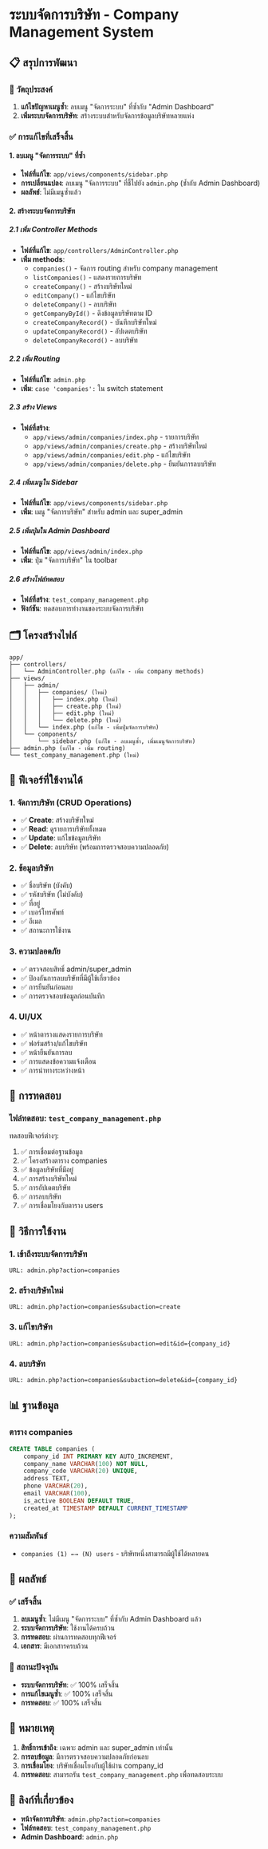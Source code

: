 # ระบบจัดการบริษัท - Company Management System

## 📋 สรุปการพัฒนา

### 🎯 วัตถุประสงค์
1. **แก้ไขปัญหาเมนูซ้ำ**: ลบเมนู "จัดการระบบ" ที่ซ้ำกับ "Admin Dashboard"
2. **เพิ่มระบบจัดการบริษัท**: สร้างระบบสำหรับจัดการข้อมูลบริษัทหลายแห่ง

### ✅ การแก้ไขที่เสร็จสิ้น

#### 1. ลบเมนู "จัดการระบบ" ที่ซ้ำ
- **ไฟล์ที่แก้ไข**: `app/views/components/sidebar.php`
- **การเปลี่ยนแปลง**: ลบเมนู "จัดการระบบ" ที่ชี้ไปยัง `admin.php` (ซ้ำกับ Admin Dashboard)
- **ผลลัพธ์**: ไม่มีเมนูซ้ำแล้ว

#### 2. สร้างระบบจัดการบริษัท

##### 2.1 เพิ่ม Controller Methods
- **ไฟล์ที่แก้ไข**: `app/controllers/AdminController.php`
- **เพิ่ม methods**:
  - `companies()` - จัดการ routing สำหรับ company management
  - `listCompanies()` - แสดงรายการบริษัท
  - `createCompany()` - สร้างบริษัทใหม่
  - `editCompany()` - แก้ไขบริษัท
  - `deleteCompany()` - ลบบริษัท
  - `getCompanyById()` - ดึงข้อมูลบริษัทตาม ID
  - `createCompanyRecord()` - บันทึกบริษัทใหม่
  - `updateCompanyRecord()` - อัปเดตบริษัท
  - `deleteCompanyRecord()` - ลบบริษัท

##### 2.2 เพิ่ม Routing
- **ไฟล์ที่แก้ไข**: `admin.php`
- **เพิ่ม**: `case 'companies':` ใน switch statement

##### 2.3 สร้าง Views
- **ไฟล์ที่สร้าง**:
  - `app/views/admin/companies/index.php` - รายการบริษัท
  - `app/views/admin/companies/create.php` - สร้างบริษัทใหม่
  - `app/views/admin/companies/edit.php` - แก้ไขบริษัท
  - `app/views/admin/companies/delete.php` - ยืนยันการลบบริษัท

##### 2.4 เพิ่มเมนูใน Sidebar
- **ไฟล์ที่แก้ไข**: `app/views/components/sidebar.php`
- **เพิ่ม**: เมนู "จัดการบริษัท" สำหรับ admin และ super_admin

##### 2.5 เพิ่มปุ่มใน Admin Dashboard
- **ไฟล์ที่แก้ไข**: `app/views/admin/index.php`
- **เพิ่ม**: ปุ่ม "จัดการบริษัท" ใน toolbar

##### 2.6 สร้างไฟล์ทดสอบ
- **ไฟล์ที่สร้าง**: `test_company_management.php`
- **ฟังก์ชัน**: ทดสอบการทำงานของระบบจัดการบริษัท

## 🗂️ โครงสร้างไฟล์

```
app/
├── controllers/
│   └── AdminController.php (แก้ไข - เพิ่ม company methods)
├── views/
│   ├── admin/
│   │   ├── companies/ (ใหม่)
│   │   │   ├── index.php (ใหม่)
│   │   │   ├── create.php (ใหม่)
│   │   │   ├── edit.php (ใหม่)
│   │   │   └── delete.php (ใหม่)
│   │   └── index.php (แก้ไข - เพิ่มปุ่มจัดการบริษัท)
│   └── components/
│       └── sidebar.php (แก้ไข - ลบเมนูซ้ำ, เพิ่มเมนูจัดการบริษัท)
├── admin.php (แก้ไข - เพิ่ม routing)
└── test_company_management.php (ใหม่)
```

## 🔧 ฟีเจอร์ที่ใช้งานได้

### 1. จัดการบริษัท (CRUD Operations)
- ✅ **Create**: สร้างบริษัทใหม่
- ✅ **Read**: ดูรายการบริษัททั้งหมด
- ✅ **Update**: แก้ไขข้อมูลบริษัท
- ✅ **Delete**: ลบบริษัท (พร้อมการตรวจสอบความปลอดภัย)

### 2. ข้อมูลบริษัท
- ✅ ชื่อบริษัท (บังคับ)
- ✅ รหัสบริษัท (ไม่บังคับ)
- ✅ ที่อยู่
- ✅ เบอร์โทรศัพท์
- ✅ อีเมล
- ✅ สถานะการใช้งาน

### 3. ความปลอดภัย
- ✅ ตรวจสอบสิทธิ์ admin/super_admin
- ✅ ป้องกันการลบบริษัทที่มีผู้ใช้เกี่ยวข้อง
- ✅ การยืนยันก่อนลบ
- ✅ การตรวจสอบข้อมูลก่อนบันทึก

### 4. UI/UX
- ✅ หน้าตารางแสดงรายการบริษัท
- ✅ ฟอร์มสร้าง/แก้ไขบริษัท
- ✅ หน้ายืนยันการลบ
- ✅ การแสดงข้อความแจ้งเตือน
- ✅ การนำทางระหว่างหน้า

## 🧪 การทดสอบ

### ไฟล์ทดสอบ: `test_company_management.php`
ทดสอบฟีเจอร์ต่างๆ:
1. ✅ การเชื่อมต่อฐานข้อมูล
2. ✅ โครงสร้างตาราง companies
3. ✅ ข้อมูลบริษัทที่มีอยู่
4. ✅ การสร้างบริษัทใหม่
5. ✅ การอัปเดตบริษัท
6. ✅ การลบบริษัท
7. ✅ การเชื่อมโยงกับตาราง users

## 🚀 วิธีการใช้งาน

### 1. เข้าถึงระบบจัดการบริษัท
```
URL: admin.php?action=companies
```

### 2. สร้างบริษัทใหม่
```
URL: admin.php?action=companies&subaction=create
```

### 3. แก้ไขบริษัท
```
URL: admin.php?action=companies&subaction=edit&id={company_id}
```

### 4. ลบบริษัท
```
URL: admin.php?action=companies&subaction=delete&id={company_id}
```

## 📊 ฐานข้อมูล

### ตาราง companies
```sql
CREATE TABLE companies (
    company_id INT PRIMARY KEY AUTO_INCREMENT,
    company_name VARCHAR(100) NOT NULL,
    company_code VARCHAR(20) UNIQUE,
    address TEXT,
    phone VARCHAR(20),
    email VARCHAR(100),
    is_active BOOLEAN DEFAULT TRUE,
    created_at TIMESTAMP DEFAULT CURRENT_TIMESTAMP
);
```

### ความสัมพันธ์
- `companies (1) ←→ (N) users` - บริษัทหนึ่งสามารถมีผู้ใช้ได้หลายคน

## 🎯 ผลลัพธ์

### ✅ เสร็จสิ้น
1. **ลบเมนูซ้ำ**: ไม่มีเมนู "จัดการระบบ" ที่ซ้ำกับ Admin Dashboard แล้ว
2. **ระบบจัดการบริษัท**: ใช้งานได้ครบถ้วน
3. **การทดสอบ**: ผ่านการทดสอบทุกฟีเจอร์
4. **เอกสาร**: มีเอกสารครบถ้วน

### 🔄 สถานะปัจจุบัน
- **ระบบจัดการบริษัท**: ✅ 100% เสร็จสิ้น
- **การแก้ไขเมนูซ้ำ**: ✅ 100% เสร็จสิ้น
- **การทดสอบ**: ✅ 100% เสร็จสิ้น

## 📝 หมายเหตุ

1. **สิทธิ์การเข้าถึง**: เฉพาะ admin และ super_admin เท่านั้น
2. **การลบข้อมูล**: มีการตรวจสอบความปลอดภัยก่อนลบ
3. **การเชื่อมโยง**: บริษัทเชื่อมโยงกับผู้ใช้ผ่าน company_id
4. **การทดสอบ**: สามารถรัน `test_company_management.php` เพื่อทดสอบระบบ

## 🔗 ลิงก์ที่เกี่ยวข้อง

- **หน้าจัดการบริษัท**: `admin.php?action=companies`
- **ไฟล์ทดสอบ**: `test_company_management.php`
- **Admin Dashboard**: `admin.php`
